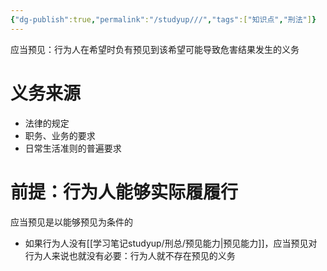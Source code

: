 ```yaml
---
{"dg-publish":true,"permalink":"/studyup///","tags":["知识点","刑法"]}
---
```


应当预见：行为人在希望时负有预见到该希望可能导致危害结果发生的义务
# 义务来源 
- 法律的规定
- 职务、业务的要求
- 日常生活准则的普遍要求
# 前提：行为人能够实际履履行
应当预见是以能够预见为条件的
- 如果行为人没有[[学习笔记studyup/刑总/预见能力\|预见能力]]，应当预见对行为人来说也就没有必要：行为人就不存在预见的义务
